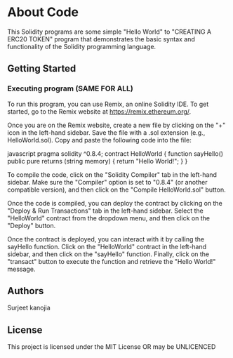 # About Code

This Solidity programs are some simple "Hello World" to "CREATING A ERC20 TOKEN" program that demonstrates the basic syntax and functionality of the Solidity programming language.


## Getting Started

### Executing program (SAME FOR ALL)

To run this program, you can use Remix, an online Solidity IDE. To get started, go to the Remix website at https://remix.ethereum.org/.

Once you are on the Remix website, create a new file by clicking on the "+" icon in the left-hand sidebar. Save the file with a .sol extension (e.g., HelloWorld.sol). Copy and paste the following code into the file:

javascript
pragma solidity ^0.8.4;
contract HelloWorld {
    function sayHello() public pure returns (string memory) {
        return "Hello World!";
    }
}


To compile the code, click on the "Solidity Compiler" tab in the left-hand sidebar. Make sure the "Compiler" option is set to "0.8.4" (or another compatible version), and then click on the "Compile HelloWorld.sol" button.

Once the code is compiled, you can deploy the contract by clicking on the "Deploy & Run Transactions" tab in the left-hand sidebar. Select the "HelloWorld" contract from the dropdown menu, and then click on the "Deploy" button.

Once the contract is deployed, you can interact with it by calling the sayHello function. Click on the "HelloWorld" contract in the left-hand sidebar, and then click on the "sayHello" function. Finally, click on the "transact" button to execute the function and retrieve the "Hello World!" message.

## Authors

Surjeet kanojia



## License

This project is licensed under the MIT License OR may be UNLICENCED
